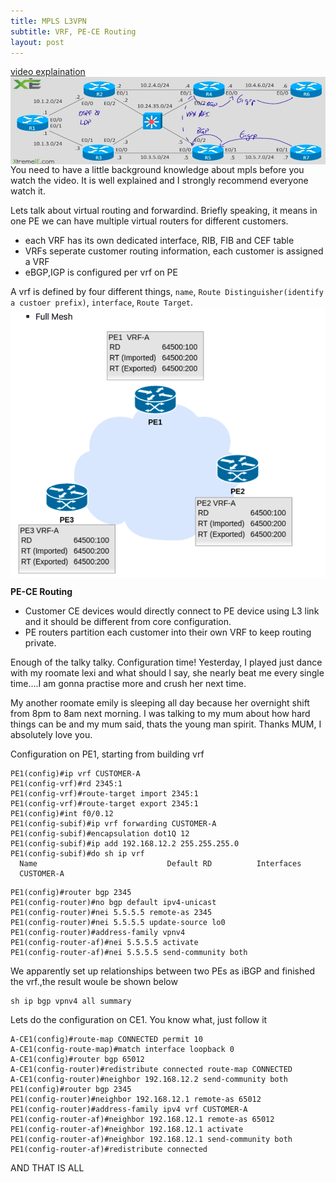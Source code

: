 ```yaml
---
title: MPLS L3VPN
subtitle: VRF, PE-CE Routing
layout: post
---
```

[video explaination](https://www.youtube.com/watch?v=XiQ9z7hidvU)
<img src="/img/posts/detail.png" alt="detailed mpls vpn" align="center"/>
You need to have a little background knowledge about mpls before you watch the video. It is well explained and I strongly recommend everyone watch it.

Lets talk about virtual routing and forwardind. Briefly speaking, it means in one PE we can have multiple virtual routers for different customers.
- each VRF has its own dedicated interface, RIB, FIB and CEF table
- VRFs seperate customer routing information, each customer is assigned a VRF
- eBGP,IGP is configured per vrf on PE

A vrf is defined by four different things, `name`, `Route Distinguisher(identify a custoer prefix)`, `interface`, `Route Target`.
<img src="/img/posts/RT.png" alt="detailed mpls vpn" align="center"/>

**PE-CE Routing**
- Customer CE devices would directly connect to PE device using L3 link and it should be different from core configuration.
- PE routers partition each customer into their own VRF to keep routing private.

Enough of the talky talky. Configuration time! Yesterday, I played just dance with my roomate lexi and what should I say, she nearly beat me every single time....I am gonna practise more and crush her next time.

My another roomate emily is sleeping all day because her overnight shift from 8pm to 8am next morning. I was talking to my mum about how hard things can be and my mum said, thats the young man spirit. Thanks MUM, I absolutely love you.

Configuration on PE1, starting from building vrf
~~~
PE1(config)#ip vrf CUSTOMER-A
PE1(config-vrf)#rd 2345:1
PE1(config-vrf)#route-target import 2345:1
PE1(config-vrf)#route-target export 2345:1
PE1(config)#int f0/0.12
PE1(config-subif)#ip vrf forwarding CUSTOMER-A
PE1(config-subif)#encapsulation dot1Q 12
PE1(config-subif)#ip add 192.168.12.2 255.255.255.0
PE1(config-subif)#do sh ip vrf
  Name                             Default RD          Interfaces
  CUSTOMER-A    
~~~
~~~
PE1(config)#router bgp 2345
PE1(config-router)#no bgp default ipv4-unicast 
PE1(config-router)#nei 5.5.5.5 remote-as 2345
PE1(config-router)#nei 5.5.5.5 update-source lo0
PE1(config-router)#address-family vpnv4
PE1(config-router-af)#nei 5.5.5.5 activate 
PE1(config-router-af)#nei 5.5.5.5 send-community both
~~~
We apparently set up relationships between two PEs as iBGP and finished the vrf.,the result woule be shown below
~~~
sh ip bgp vpnv4 all summary
~~~

Lets do the configuration on CE1. You know what, just follow it
~~~
A-CE1(config)#route-map CONNECTED permit 10
A-CE1(config-route-map)#match interface loopback 0
A-CE1(config)#router bgp 65012
A-CE1(config-router)#redistribute connected route-map CONNECTED
A-CE1(config-router)#neighbor 192.168.12.2 send-community both 
PE1(config)#router bgp 2345
PE1(config-router)#neighbor 192.168.12.1 remote-as 65012
PE1(config-router)#address-family ipv4 vrf CUSTOMER-A
PE1(config-router-af)#neighbor 192.168.12.1 remote-as 65012
PE1(config-router-af)#neighbor 192.168.12.1 activate 
PE1(config-router-af)#neighbor 192.168.12.1 send-community both
PE1(config-router-af)#redistribute connected 
~~~
AND THAT IS ALL
